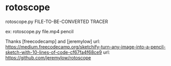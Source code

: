# rotoscope

rotoscope.py FILE-TO-BE-CONVERTED TRACER

ex: rotoscope.py file.mp4 pencil


Thanks [freecodecamp] and [jeremylow]
url: https://medium.freecodecamp.org/sketchify-turn-any-image-into-a-pencil-sketch-with-10-lines-of-code-cf67fa4f68ce9
url: https://github.com/jeremylow/rotoscope

